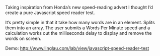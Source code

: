 Taking inspiration from Honda’s new speed-reading advert I thought I’d create a pure Javascript speed reader test.

It’s pretty simple in that it take how many words are in an element. Splits them into an array. The user submits a Words Per Minute speed and a calculation works out the milliseconds delay to display and remove the words on screen. 

Demo: http://www.linglau.com/lab/view/javascript-speed-reader-test